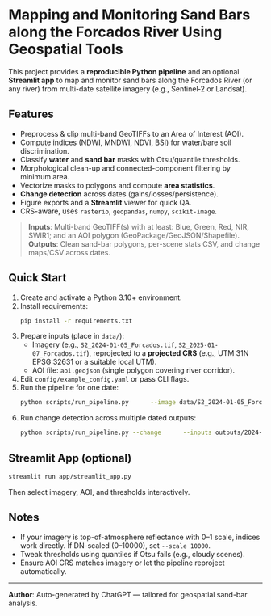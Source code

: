 # Mapping and Monitoring Sand Bars along the Forcados River Using Geospatial Tools

This project provides a **reproducible Python pipeline** and an optional **Streamlit app** to map and monitor sand bars along the Forcados River (or any river) from multi-date satellite imagery (e.g., Sentinel‑2 or Landsat).

## Features
- Preprocess & clip multi-band GeoTIFFs to an Area of Interest (AOI).
- Compute indices (NDWI, MNDWI, NDVI, BSI) for water/bare soil discrimination.
- Classify **water** and **sand bar** masks with Otsu/quantile thresholds.
- Morphological clean-up and connected-component filtering by minimum area.
- Vectorize masks to polygons and compute **area statistics**.
- **Change detection** across dates (gains/losses/persistence).
- Figure exports and a **Streamlit** viewer for quick QA.
- CRS-aware, uses `rasterio`, `geopandas`, `numpy`, `scikit-image`.

> **Inputs**: Multi-band GeoTIFF(s) with at least: Blue, Green, Red, NIR, SWIR1; and an AOI polygon (GeoPackage/GeoJSON/Shapefile).  
> **Outputs**: Clean sand-bar polygons, per-scene stats CSV, and change maps/CSV across dates.

## Quick Start
1. Create and activate a Python 3.10+ environment.
2. Install requirements:
   ```bash
   pip install -r requirements.txt
   ```
3. Prepare inputs (place in `data/`):
   - Imagery (e.g., `S2_2024-01-05_Forcados.tif`, `S2_2025-01-07_Forcados.tif`), reprojected to a **projected CRS** (e.g., UTM 31N EPSG:32631 or a suitable local UTM).
   - AOI file: `aoi.geojson` (single polygon covering river corridor).
4. Edit `config/example_config.yaml` or pass CLI flags.
5. Run the pipeline for one date:
   ```bash
   python scripts/run_pipeline.py      --image data/S2_2024-01-05_Forcados.tif      --aoi data/aoi.geojson      --outdir outputs/2024-01-05
   ```
6. Run change detection across multiple dated outputs:
   ```bash
   python scripts/run_pipeline.py --change      --inputs outputs/2024-01-05/sandbars.gpkg outputs/2025-01-07/sandbars.gpkg      --outdir outputs/change_2024_2025
   ```

## Streamlit App (optional)
```bash
streamlit run app/streamlit_app.py
```
Then select imagery, AOI, and thresholds interactively.

## Notes
- If your imagery is top-of-atmosphere reflectance with 0–1 scale, indices work directly. If DN-scaled (0–10000), set `--scale 10000`.
- Tweak thresholds using quantiles if Otsu fails (e.g., cloudy scenes).
- Ensure AOI CRS matches imagery or let the pipeline reproject automatically.

---
**Author**: Auto-generated by ChatGPT — tailored for geospatial sand-bar analysis.
